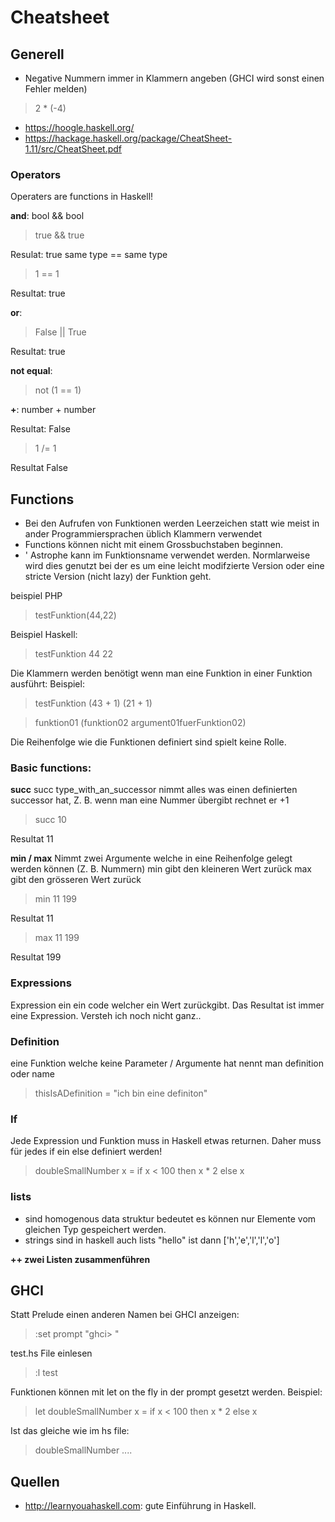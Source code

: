 
# Cheatsheet 

## Generell
- Negative Nummern immer in Klammern angeben (GHCI wird sonst einen Fehler melden)
> 2 * (-4)

- https://hoogle.haskell.org/
- https://hackage.haskell.org/package/CheatSheet-1.11/src/CheatSheet.pdf

### Operators
Operaters are functions in Haskell! 

**and**:
bool && bool
> true && true 

Resulat: true
same type == same type
> 1 == 1 

Resultat: true
 
**or**:

> False || True

Resultat: true

**not equal**:
> not (1 == 1)


**+**:
number + number

Resultat: False

> 1 /= 1

Resultat False


## Functions
- Bei den Aufrufen von Funktionen werden Leerzeichen statt wie meist in ander Programmiersprachen üblich Klammern verwendet
- Functions können nicht mit einem Grossbuchstaben beginnen.
- ' Astrophe kann im Funktionsname verwendet werden. Normlarweise wird dies genutzt bei der es um eine leicht modifzierte Version oder eine stricte Version (nicht lazy) der Funktion geht.

beispiel PHP
> testFunktion(44,22)

Beispiel Haskell:
> testFunktion 44 22

Die Klammern werden benötigt wenn man eine Funktion in einer Funktion ausführt:
Beispiel:
> testFunktion (43 + 1) (21 + 1)

> funktion01 (funktion02 argument01fuerFunktion02)

Die Reihenfolge wie die Funktionen definiert sind spielt keine Rolle.

### Basic functions:
**succ**
succ type_with_an_successor
nimmt alles was einen definierten successor hat, Z. B. wenn man eine Nummer übergibt rechnet er +1
> succ 10

Resultat 11

**min / max**
Nimmt zwei Argumente welche in eine Reihenfolge gelegt werden können (Z. B. Nummern)
min gibt den kleineren Wert zurück
max gibt den grösseren Wert zurück
> min 11 199

Resultat 11

> max 11 199

Resultat 199

### Expressions
Expression ein ein code welcher ein Wert zurückgibt. Das Resultat ist immer eine Expression.
Versteh ich noch nicht ganz..

### Definition 
eine Funktion welche keine Parameter / Argumente hat nennt man definition oder name
> thisIsADefinition = "ich bin eine definiton"

### If
Jede Expression und Funktion muss in Haskell etwas returnen. Daher muss für jedes if ein else definiert werden!

> doubleSmallNumber x = if x < 100 then x * 2 else x

### lists
- sind homogenous data struktur bedeutet es können nur Elemente vom gleichen Typ gespeichert werden.
- strings sind in haskell auch lists "hello" ist dann ['h','e','l','l','o']

**++ zwei Listen zusammenführen**


## GHCI
Statt Prelude einen anderen Namen bei GHCI anzeigen:
> :set prompt "ghci> "

test.hs File einlesen 
> :l test 

Funktionen können mit let on the fly in der prompt gesetzt werden.
Beispiel:
> let doubleSmallNumber x = if x < 100 then x * 2 else x

Ist das gleiche wie im hs file:
> doubleSmallNumber ....



## Quellen
- http://learnyouahaskell.com: gute Einführung in Haskell.


